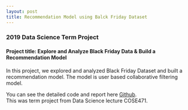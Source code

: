 ```yaml
---
layout: post
title: Recommendation Model using Balck Friday Dataset
---
```


### 2019 Data Science Term Project






#### Project title: Explore and Analyze Black Friday Data & Build a Recommendation Model

In this project, we explored and analyzed Black Friday Dataset and built a recommendation model. 
The model is user based collaborative filtering model.

You can see the detailed code and report here 
[Github](https://github.com/limhyesu98/COSE471_DataScience/blob/master/Final_Report.ipynb).<br>
This was term project from Data Science lecture COSE471.<br>
